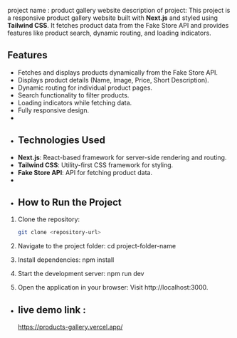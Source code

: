project name : product gallery website
description of project: This project is a responsive product gallery website built with **Next.js** and styled using **Tailwind CSS**. It fetches product data from the Fake Store API and provides features like product search, dynamic routing, and loading indicators.
## Features
- Fetches and displays products dynamically from the Fake Store API.
- Displays product details (Name, Image, Price, Short Description).
- Dynamic routing for individual product pages.
- Search functionality to filter products.
- Loading indicators while fetching data.
- Fully responsive design.
- 
- ## Technologies Used
- **Next.js**: React-based framework for server-side rendering and routing.
- **Tailwind CSS**: Utility-first CSS framework for styling.
- **Fake Store API**: API for fetching product data.
- 
- ## How to Run the Project
1. Clone the repository:
   ```bash
   git clone <repository-url>
2. Navigate to the project folder:
   cd project-folder-name

3. Install dependencies:
   npm install

4. Start the development server:
   npm run dev
   
6. Open the application in your browser: Visit http://localhost:3000.

- ## live demo link :
  https://products-gallery.vercel.app/

